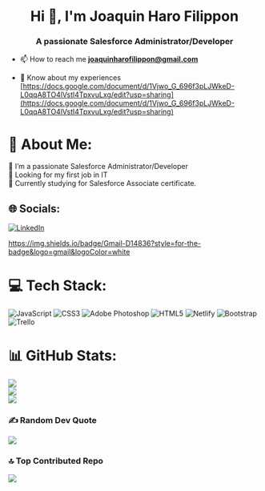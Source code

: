 <h1 align="center">Hi 👋, I'm Joaquin Haro Filippon</h1>
<h3 align="center">A passionate Salesforce Administrator/Developer</h3>

- 📫 How to reach me **joaquinharofilippon@gmail.com**

- 📄 Know about my experiences [https://docs.google.com/document/d/1Vjwo_G_696f3pLJWkeD-L0qqA8TO4lVstl4TpxvuLxg/edit?usp=sharing](https://docs.google.com/document/d/1Vjwo_G_696f3pLJWkeD-L0qqA8TO4lVstl4TpxvuLxg/edit?usp=sharing)

# 💫 About Me:
🔭 I’m a passionate Salesforce Administrator/Developer<br>🤝 Looking for my first job in IT<br>🌱 Currently studying for Salesforce Associate certificate.<br>

## 🌐 Socials:
[![LinkedIn](https://img.shields.io/badge/LinkedIn-%230077B5.svg?logo=linkedin&logoColor=white)](https://linkedin.com/in/joaquin-haro-filippon-a05967191) 

<a href="joaquinharofilippon@gmail.com">https://img.shields.io/badge/Gmail-D14836?style=for-the-badge&logo=gmail&logoColor=white</a>


# 💻 Tech Stack:
![JavaScript](https://img.shields.io/badge/javascript-%23323330.svg?style=for-the-badge&logo=javascript&logoColor=%23F7DF1E) ![CSS3](https://img.shields.io/badge/css3-%231572B6.svg?style=for-the-badge&logo=css3&logoColor=white) ![Adobe Photoshop](https://img.shields.io/badge/adobephotoshop-%2331A8FF.svg?style=for-the-badge&logo=adobephotoshop&logoColor=white) ![HTML5](https://img.shields.io/badge/html5-%23E34F26.svg?style=for-the-badge&logo=html5&logoColor=white) ![Netlify](https://img.shields.io/badge/netlify-%23000000.svg?style=for-the-badge&logo=netlify&logoColor=#00C7B7) ![Bootstrap](https://img.shields.io/badge/bootstrap-%23563D7C.svg?style=for-the-badge&logo=bootstrap&logoColor=white) ![Trello](https://img.shields.io/badge/Trello-%23026AA7.svg?style=for-the-badge&logo=Trello&logoColor=white)

# 📊 GitHub Stats:
![](https://github-readme-stats.vercel.app/api?username=Keromon2k19&theme=tokyonight&hide_border=false&include_all_commits=true&count_private=true)<br/>
![](https://github-readme-streak-stats.herokuapp.com/?user=Keromon2k19&theme=tokyonight&hide_border=false)<br/>
![](https://github-readme-stats.vercel.app/api/top-langs/?username=Keromon2k19&theme=tokyonight&hide_border=false&include_all_commits=true&count_private=true&layout=compact)

### ✍️ Random Dev Quote
![](https://quotes-github-readme.vercel.app/api?type=horizontal&theme=tokyonight)

### 🔝 Top Contributed Repo
![](https://github-contributor-stats.vercel.app/api?username=Keromon2k19&limit=5&theme=tokyonight&combine_all_yearly_contributions=true)

<!-- Proudly created with GPRM ( https://gprm.itsvg.in ) -->
